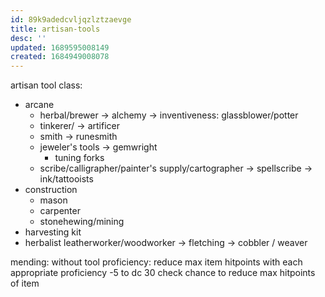 ```yaml
---
id: 89k9adedcvljqzlztzaevge
title: artisan-tools
desc: ''
updated: 1689595008149
created: 1684949008078
---
```


artisan tool class:
- arcane
  + herbal/brewer -> alchemy
  -> inventiveness: glassblower/potter
  + tinkerer/ -> artificer
  + smith -> runesmith
  + jeweler's tools -> gemwright
    - tuning forks
  + scribe/calligrapher/painter's supply/cartographer -> spellscribe
  -> ink/tattooists
- construction
  + mason
  + carpenter
  + stonehewing/mining
- harvesting kit
- herbalist
leatherworker/woodworker -> fletching
-> cobbler / weaver

mending:
without tool proficiency: reduce max item hitpoints
with each appropriate proficiency -5 to dc 30 check
  chance to reduce max hitpoints of item